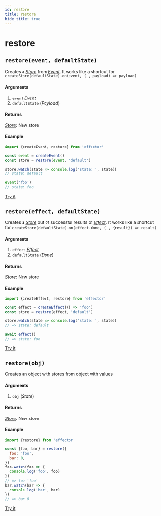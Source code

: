 ```yaml
---
id: restore
title: restore
hide_title: true
---
```


# restore

## `restore(event, defaultState)`

Creates a [_Store_](Store.md) from [_Event_](Event.md).
It works like a shortcut for `createStore(defaultState).on(event, (_, payload) => payload)`

#### Arguments

1. `event` [_Event_](Event.md)
2. `defaultState` (_Payload_)

#### Returns

[_Store_](Store.md): New store

#### Example

```js
import {createEvent, restore} from 'effector'

const event = createEvent()
const store = restore(event, 'default')

store.watch(state => console.log('state: ', state))
// state: default

event('foo')
// state: foo
```

[Try it](https://share.effector.dev/MGGQnTlQ)

## `restore(effect, defaultState)`

Creates a [_Store_](Store.md) out of successful results of [_Effect_](Effect.md).
It works like a shortcut for `createStore(defaultState).on(effect.done, (_, {result}) => result)`

#### Arguments

1. `effect` [_Effect_](Effect.md)
2. `defaultState` (_Done_)

#### Returns

[_Store_](Store.md): New store

#### Example

```js
import {createEffect, restore} from 'effector'

const effect = createEffect(() => 'foo')
const store = restore(effect, 'default')

store.watch(state => console.log('state: ', state))
// => state: default

await effect()
// => state: foo
```

[Try it](https://share.effector.dev/tP6RQsri)

## `restore(obj)`

Creates an object with stores from object with values

#### Arguments

1. `obj` (_State_)

#### Returns

[_Store_](Store.md): New store

#### Example

```js
import {restore} from 'effector'

const {foo, bar} = restore({
  foo: 'foo',
  bar: 0,
})
foo.watch(foo => {
  console.log('foo', foo)
})
// => foo 'foo'
bar.watch(bar => {
  console.log('bar', bar)
})
// => bar 0
```

[Try it](https://share.effector.dev/NQX0kotI)
